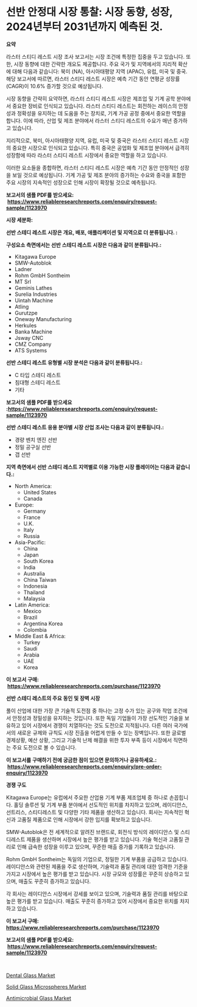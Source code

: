 <p><h1>선반 안정대 시장 통찰: 시장 동향, 성장, 2024년부터 2031년까지 예측된 것.</h1></p><p><strong>요약</strong></p>
<p><p>라스터 스티디 레스트 시장 조사 보고서는 시장 조건에 특정한 집중을 두고 있습니다. 또한, 시장 동향에 대한 간략한 개요도 제공합니다. 주요 국가 및 지역에서의 지리적 확산에 대해 다음과 같습니다: 북미 (NA), 아시아태평양 지역 (APAC), 유럽, 미국 및 중국. 해당 보고서에 따르면, 라스터 스티디 레스트 시장은 예측 기간 동안 연평균 성장률(CAGR)이 10.6% 증가할 것으로 예상됩니다.</p><p>시장 동향을 간략히 요약하면, 라스터 스티디 레스트 시장은 제조업 및 기계 공학 분야에서 중요한 장비로 인식되고 있습니다. 라스터 스티디 레스트는 회전하는 레이스의 안정성과 정확성을 유지하는 데 도움을 주는 장치로, 기계 가공 공정 중에서 중요한 역할을 합니다. 이에 따라, 산업 및 제조 분야에서 라스터 스티디 레스트의 수요가 매년 증가하고 있습니다.</p><p>지리적으로, 북미, 아시아태평양 지역, 유럽, 미국 및 중국은 라스터 스티디 레스트 시장의 중요한 시장으로 인식되고 있습니다. 특히 중국은 공업화 및 제조업 분야에서 급격히 성장함에 따라 라스터 스티디 레스트 시장에서 중요한 역할을 하고 있습니다.</p><p>이러한 요소들을 종합하면, 라스터 스티디 레스트 시장은 예측 기간 동안 안정적인 성장을 보일 것으로 예상됩니다. 기계 가공 및 제조 분야의 증가하는 수요와 중국을 포함한 주요 시장의 지속적인 성장으로 인해 시장이 확장될 것으로 예측됩니다.</p></p>
<p><strong>보고서의 샘플 PDF를 받으세요: &nbsp;<a href="https://www.reliableresearchreports.com/enquiry/request-sample/1123970">https://www.reliableresearchreports.com/enquiry/request-sample/1123970</a></strong></p>
<p><strong>시장 세분화:</strong></p>
<p><strong> 선반 스테디 레스트 시장은 개요, 배포, 애플리케이션 및 지역으로 더 분류됩니다. :</strong></p>
<p><strong>구성요소 측면에서는 선반 스테디 레스트 시장은 다음과 같이 분류됩니다.:</strong></p>
<p><ul><li>Kitagawa Europe</li><li>SMW-Autoblok</li><li>Ladner</li><li>Rohm GmbH Sontheim</li><li>MT Srl</li><li>Geminis Lathes</li><li>Surelia Industries</li><li>Uintah Machine</li><li>Atling</li><li>Gurutzpe</li><li>Oneway Manufacturing</li><li>Herkules</li><li>Banka Machine</li><li>Jsway CNC</li><li>CMZ Company</li><li>ATS Systems</li></ul></p>
<p><strong> 선반 스테디 레스트 유형별 시장 분석은 다음과 같이 분류됩니다.:</strong></p>
<p><ul><li>C 타입 스테디 레스트</li><li>침대형 스테디 레스트</li><li>기타</li></ul></p>
<p><strong>보고서의 샘플 PDF를 받으세요 :<a href="https://www.reliableresearchreports.com/enquiry/request-sample/1123970">https://www.reliableresearchreports.com/enquiry/request-sample/1123970</a></strong></p>
<p><strong> 선반 스테디 레스트 응용 분야별 시장 산업 조사는 다음과 같이 분류됩니다.:</strong></p>
<p><ul><li>경량 벤치 엔진 선반</li><li>정밀 공구실 선반</li><li>갭 선반</li></ul></p>
<p><strong>지역 측면에서 선반 스테디 레스트 지역별로 이용 가능한 시장 플레이어는 다음과 같습니다.:</strong></p>
<p><ul>
    <li>
        North America:
        <ul>
            <li>United States</li>
            <li>Canada</li>
        </ul>
    </li>
    <li>
        Europe:
        <ul>
            <li>Germany</li>
            <li>France</li>
            <li>U.K.</li>
            <li>Italy</li>
            <li>Russia</li>
        </ul>
    </li>
    <li>
        Asia-Pacific:
        <ul>
            <li>China</li>
            <li>Japan</li>
            <li>South Korea</li>
            <li>India</li>
            <li>Australia</li>
            <li>China Taiwan</li>
            <li>Indonesia</li>
            <li>Thailand</li>
            <li>Malaysia</li>
        </ul>
    </li>
    <li>
        Latin America:
        <ul>
            <li>Mexico</li>
            <li>Brazil</li>
            <li>Argentina Korea</li>
            <li>Colombia</li>
        </ul>
    </li>
    <li>
        Middle East & Africa:
        <ul>
            <li>Turkey</li>
            <li>Saudi</li>
            <li>Arabia</li>
            <li>UAE</li>
            <li>Korea</li>
        </ul>
    </li>
    </ul></p>
<p><strong>이 보고서 구매: &nbsp;<a href="https://www.reliableresearchreports.com/purchase/1123970">https://www.reliableresearchreports.com/purchase/1123970</a></strong></p>
<p><strong>선반 스테디 레스트의 주요 동인 및 장벽 시장</strong></p>
<p><p>풀이 산업에 대한 가장 큰 기술적 도전점 중 하나는 고정 수가 있는 공구와 작업 조건에서 안정성과 정밀성을 유지하는 것입니다. 또한 독일 기업들이 가장 선도적인 기술을 보유하고 있어 시장에서 경쟁이 치열하다는 것도 도전으로 지적됩니다. 다른 여러 국가에서의 새로운 규제와 규칙도 시장 진출을 어렵게 만들 수 있는 장벽입니다. 또한 글로벌 경제상황, 예산 상황, 그리고 기술적 난제 해결을 위한 투자 부족 등이 시장에서 직면하는 주요 도전으로 볼 수 있습니다.</p></p>
<p><strong>이 보고서를 구매하기 전에 궁금한 점이 있으면 문의하거나 공유하세요.: &nbsp;<a href="https://www.reliableresearchreports.com/enquiry/pre-order-enquiry/1123970">https://www.reliableresearchreports.com/enquiry/pre-order-enquiry/1123970</a></strong></p>
<p><strong>경쟁 구도</strong></p>
<p><p>Kitagawa Europe는 유럽에서 주요한 산업용 기계 부품 제조업체 중 하나로 손꼽힙니다. 홀딩 솔루션 및 기계 부품 분야에서 선도적인 위치를 차지하고 있으며, 레이디안스, 선트리스, 스티디레스트 및 다양한 기타 제품을 생산하고 있습니다. 회사는 지속적인 혁신과 고품질 제품으로 인해 시장에서 강한 입지를 확보하고 있습니다.</p><p>SMW-Autoblok은 전 세계적으로 알려진 브랜드로, 회전식 방식의 레이디안스 및 스티디레스트 제품을 생산하며 시장에서 높은 평가를 받고 있습니다. 기술 혁신과 고품질 관리로 인해 급속한 성장을 이루고 있으며, 꾸준한 매출 증가를 기록하고 있습니다.</p><p>Rohm GmbH Sontheim는 독일의 기업으로, 정밀한 기계 부품을 공급하고 있습니다. 레이디안스와 관련된 제품을 주로 생산하며, 기술력과 품질 관리에 대한 엄격한 기준을 가지고 시장에서 높은 평가를 받고 있습니다. 시장 규모와 성장률은 꾸준히 상승하고 있으며, 매출도 꾸준히 증가하고 있습니다.</p><p>각 회사는 레이디안스 시장에서 강세를 보이고 있으며, 기술력과 품질 관리를 바탕으로 높은 평가를 받고 있습니다. 매출도 꾸준히 증가하고 있어 시장에서 중요한 위치를 차지하고 있습니다.</p></p>
<p><strong>이 보고서 구매: &nbsp; <a href="https://www.reliableresearchreports.com/purchase/1123970">https://www.reliableresearchreports.com/purchase/1123970</a></strong></p>
<p><strong>보고서의 샘플 PDF를 받으세요: &nbsp;<a href="https://www.reliableresearchreports.com/enquiry/request-sample/1123970">https://www.reliableresearchreports.com/enquiry/request-sample/1123970</a></strong><strong></strong></p>
<p>&nbsp;</p>
<p><p><a href="https://github.com/angelajermaine/Market-Research-Report-List-2/blob/main/dental-glass-market.md">Dental Glass Market</a></p><p><a href="https://github.com/shotows/Market-Research-Report-List-1/blob/main/solid-glass-microspheres-market.md">Solid Glass Microspheres Market</a></p><p><a href="https://github.com/beatblasta/Market-Research-Report-List-2/blob/main/antimicrobial-glass-market.md">Antimicrobial Glass Market</a></p></p>